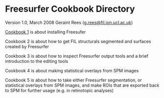 # Freesurfer Cookbook Directory

Version 1.0, March 2008
Geraint Rees (g.rees@fil.ion.ucl.ac.uk)

[Cookbook 1](Cookbook_1.md)	is about installing Freesufer

Cookbook 2 	is about how to get FIL structurals segmented and surfaces created by Freesurfer

Cookbook 3	is about how to inspect Freesurfer output tools and a brief introduction to the editing tools

Cookbook 4	is about making statistical overlays from SPM images

Cookbook 5	is about how to take either Freesurfer segmentation, or statistical overlays from SPM images, and make ROIs that are exported back to SPM for further usage (e.g. in retinotopic analyses)
